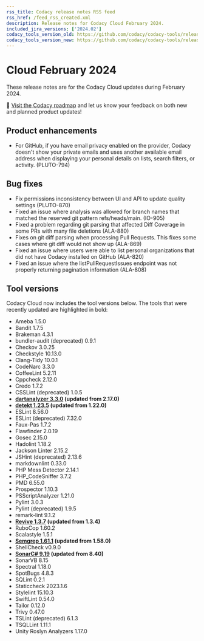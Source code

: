 ```yaml
---
rss_title: Codacy release notes RSS feed
rss_href: /feed_rss_created.xml
description: Release notes for Codacy Cloud February 2024.
included_jira_versions: ['2024.02']
codacy_tools_version_old: https://github.com/codacy/codacy-tools/releases/tag/7.10.193
codacy_tools_version_new: https://github.com/codacy/codacy-tools/releases/tag/7.10.234
---
```


# Cloud February 2024

These release notes are for the Codacy Cloud updates during February 2024.

📢 [Visit the Codacy roadmap](https://roadmap.codacy.com) and <span class="skip-vale">let us know</span> your feedback on both new and planned product updates!

<!--TODO Check these issues manually

Jira issues without release notes

Epics:
-   https://codacy.atlassian.net/browse/PLUTO-867
-   https://codacy.atlassian.net/browse/PLUTO-861
-   https://codacy.atlassian.net/browse/PLUTO-813
-   https://codacy.atlassian.net/browse/PLUTO-812
-   https://codacy.atlassian.net/browse/IO-570
Bugs and other issues:
-   https://codacy.atlassian.net/browse/TCE-790
-   https://codacy.atlassian.net/browse/TCE-781
-   https://codacy.atlassian.net/browse/TCE-771
-   https://codacy.atlassian.net/browse/TCE-708
-   https://codacy.atlassian.net/browse/TCE-542
-   https://codacy.atlassian.net/browse/TCE-372
-   https://codacy.atlassian.net/browse/TAROT-2570
-   https://codacy.atlassian.net/browse/PLUTO-900

Jira issues with disabled release notes

Epics:
-   https://codacy.atlassian.net/browse/IO-550
Bugs and other issues:
-   https://codacy.atlassian.net/browse/TCE-840
-   https://codacy.atlassian.net/browse/TCE-834
-   https://codacy.atlassian.net/browse/TCE-832
-   https://codacy.atlassian.net/browse/TCE-831
-   https://codacy.atlassian.net/browse/TCE-830
-   https://codacy.atlassian.net/browse/TCE-824
-   https://codacy.atlassian.net/browse/TCE-821
-   https://codacy.atlassian.net/browse/TCE-819
-   https://codacy.atlassian.net/browse/TCE-815
-   https://codacy.atlassian.net/browse/TCE-812
-   https://codacy.atlassian.net/browse/TCE-810
-   https://codacy.atlassian.net/browse/TCE-809
-   https://codacy.atlassian.net/browse/TCE-807
-   https://codacy.atlassian.net/browse/TCE-806
-   https://codacy.atlassian.net/browse/TCE-804
-   https://codacy.atlassian.net/browse/TCE-797
-   https://codacy.atlassian.net/browse/TCE-796
-   https://codacy.atlassian.net/browse/TCE-787
-   https://codacy.atlassian.net/browse/TCE-786
-   https://codacy.atlassian.net/browse/TCE-785
-   https://codacy.atlassian.net/browse/TCE-782
-   https://codacy.atlassian.net/browse/TCE-779
-   https://codacy.atlassian.net/browse/TCE-776
-   https://codacy.atlassian.net/browse/TCE-769
-   https://codacy.atlassian.net/browse/TCE-735
-   https://codacy.atlassian.net/browse/TCE-728
-   https://codacy.atlassian.net/browse/TCE-718
-   https://codacy.atlassian.net/browse/TCE-709
-   https://codacy.atlassian.net/browse/TCE-692
-   https://codacy.atlassian.net/browse/PLUTO-896
-   https://codacy.atlassian.net/browse/PLUTO-876
-   https://codacy.atlassian.net/browse/IO-986
-   https://codacy.atlassian.net/browse/IO-979
-   https://codacy.atlassian.net/browse/IO-977
-   https://codacy.atlassian.net/browse/ALA-887
-   https://codacy.atlassian.net/browse/ALA-844
-->

## Product enhancements

-   For GitHub, if you have email privacy enabled on the provider, Codacy doesn't show your private emails and uses another available email address when displaying your personal details on lists, search filters, or activity. (PLUTO-794)

## Bug fixes

-   Fix permissions inconsistency between UI and API to update quality settings (PLUTO-870)
-   Fixed an issue where analysis was allowed for branch names that matched the reserved git pattern refs/heads/main. (IO-905)
-   Fixed a problem regarding git parsing that affected Diff Coverage in some PRs with many file deletions (ALA-880)
-   Fixes on git diff parsing when processing Pull Requests. This fixes some cases where git diff would not show up (ALA-869)
-   Fixed an issue where users were able to list personal organizations that did not have Codacy installed on GitHub (ALA-820)
-   Fixed an issue where the listPullRequestIssues endpoint was not properly returning pagination information (ALA-808)

## Tool versions

Codacy Cloud now includes the tool versions below. The tools that were recently updated are highlighted in bold:

-   Ameba 1.5.0
-   Bandit 1.7.5
-   Brakeman 4.3.1
-   bundler-audit (deprecated) 0.9.1
-   Checkov 3.0.25
-   Checkstyle 10.13.0
-   Clang-Tidy 10.0.1
-   CodeNarc 3.3.0
-   CoffeeLint 5.2.11
-   Cppcheck 2.12.0
-   Credo 1.7.2
-   CSSLint (deprecated) 1.0.5
-   **[dartanalyzer 3.3.0](https://github.com/dart-lang/sdk/blob/main/CHANGELOG.md) (updated from 2.17.0)**
-   **[detekt 1.23.5](https://github.com/detekt/detekt/releases/tag/v1.23.5) (updated from 1.22.0)**
-   ESLint 8.56.0
-   ESLint (deprecated) 7.32.0
-   Faux-Pas 1.7.2
-   Flawfinder 2.0.19
-   Gosec 2.15.0
-   Hadolint 1.18.2
-   Jackson Linter 2.15.2
-   JSHint (deprecated) 2.13.6
-   markdownlint 0.33.0
-   PHP Mess Detector 2.14.1
-   PHP_CodeSniffer 3.7.2
-   PMD 6.55.0
-   Prospector 1.10.3
-   PSScriptAnalyzer 1.21.0
-   Pylint 3.0.3
-   Pylint (deprecated) 1.9.5
-   remark-lint 9.1.2
-   **[Revive 1.3.7](https://github.com/mgechev/revive/releases/tag/v1.3.7) (updated from 1.3.4)**
-   RuboCop 1.60.2
-   Scalastyle 1.5.1
-   **[Semgrep 1.61.1](https://github.com/semgrep/semgrep/releases/tag/v1.61.1) (updated from 1.58.0)**
-   ShellCheck v0.9.0
-   **[SonarC# 9.19](https://github.com/SonarSource/sonar-dotnet/tags) (updated from 8.40)**
-   SonarVB 8.15
-   Spectral 1.18.0
-   SpotBugs 4.8.3
-   SQLint 0.2.1
-   Staticcheck 2023.1.6
-   Stylelint 15.10.3
-   SwiftLint 0.54.0
-   Tailor 0.12.0
-   Trivy 0.47.0
-   TSLint (deprecated) 6.1.3
-   TSQLLint 1.11.1
-   Unity Roslyn Analyzers 1.17.0
